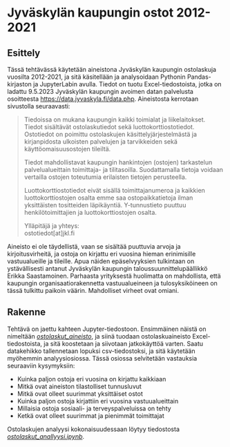 # Jyväskylän kaupungin ostot 2012-2021    

## Esittely

Tässä tehtävässä käytetään aineistona Jyväskylän kaupungin ostolaskuja vuosilta 2012-2021, ja sitä käsitellään ja analysoidaan Pythonin Pandas-kirjaston ja JupyterLabin avulla. Tiedot on tuotu Excel-tiedostoista, jotka on ladattu 9.5.2023 Jyväskylän kaupungin avoimen datan palvelusta osoitteesta https://data.jyvaskyla.fi/data.php. Aineistosta kerrotaan sivustolla seuraavasti: 

> Tiedoissa on mukana kaupungin kaikki toimialat ja liikelaitokset. Tiedot sisältävät ostolaskutiedot sekä luottokorttiostotiedot. Ostotiedot on poimittu ostolaskujen käsittelyjärjestelmästä ja kirjanpidosta ulkoisten palvelujen ja tarvikkeiden sekä käyttöomaisuusostojen tileiltä.
>
> Tiedot mahdollistavat kaupungin hankintojen (ostojen) tarkastelun palvelualueittain toimittaja- ja tilitasoilla. Suodattamalla tietoja voidaan vertailla ostojen toteutumia erilaisten tietojen perusteella.   
>
> Luottokorttiostotiedot eivät sisällä toimittajanumeroa ja kaikkien luottokorttiostojen osalta emme saa ostopaikkatietoja ilman yksittäisten tositteiden läpikäyntiä. Y-tunnustieto puuttuu henkilötoimittajien ja luottokorttiostojen osalta.    
>
> Ylläpitäjä ja yhteys:   
> ostotiedot[at]jkl.fi    

Aineisto ei ole täydellistä, vaan se sisältää puuttuvia arvoja ja kirjoitusvirheitä, ja ostoja on kirjattu eri vuosina hieman erinimisille vastuualueille ja tileille. Apua näiden epäselvyyksien tulkintaan on ystävällisesti antanut Jyväskylän kaupungin taloussuunnittelupäällikkö Erikka Saastamoinen. Parhaasta yrityksestä huolimatta on mahdollista, että kaupungin organisaatiorakennetta vastuualueineen ja tulosyksiköineen on tässä tulkittu paikoin väärin. Mahdolliset virheet ovat omiani.       

## Rakenne   

Tehtävä on jaettu kahteen Jupyter-tiedostoon. Ensimmäinen näistä on nimeltään [*ostolaskut_aineisto*](https://github.com/SallaLipasti/jkl-ostolaskut/blob/main/ostolaskut_aineisto.ipynb), ja siinä tuodaan ostolaskuaineisto Excel-tiedostoista, ja sitä koostetaan ja siivotaan jatkokäyttöä varten. Saatu datakehikko tallennetaan lopuksi csv-tiedostoksi, ja sitä käytetään myöhemmin analyysiosiossa. Tässä osiossa selvitetään vastauksia seuraaviin kysymyksiin:   
- Kuinka paljon ostoja eri vuosina on kirjattu kaikkiaan   
- Mitkä ovat aineiston tilastolliset tunnusluvut
- Mitkä ovat olleet suurimmat yksittäiset ostot
- Kuinka paljon ostoja kirjattiin eri vuosina vastuualueittain
- Millaisia ostoja sosiaali- ja terveyspalveluissa on tehty
- Ketkä ovat olleet suurimmat ja pienimmät toimittajat   

Ostolaskujen analyysi kokonaisuudessaan löytyy tiedostosta [*ostolaskut_anallyysi.ipynb*](https://github.com/SallaLipasti/jkl-ostolaskut/blob/main/ostolaskut_analyysi.ipynb).